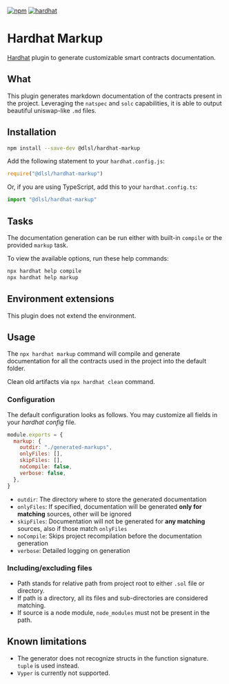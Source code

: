 [![npm](https://img.shields.io/npm/v/@dlsl/hardhat-markup.svg)](https://www.npmjs.com/package/@dlsl/hardhat-markup) [![hardhat](https://hardhat.org/buidler-plugin-badge.svg?1)](https://hardhat.org)

# Hardhat Markup

[Hardhat](https://hardhat.org) plugin to generate customizable smart contracts documentation.

## What

This plugin generates markdown documentation of the contracts present in the project. Leveraging the `natspec` and `solc` capabilities, it is able to output beautiful uniswap-like `.md` files.

## Installation

```bash
npm install --save-dev @dlsl/hardhat-markup
```

Add the following statement to your `hardhat.config.js`:

```js
require("@dlsl/hardhat-markup")
```

Or, if you are using TypeScript, add this to your `hardhat.config.ts`:

```ts
import "@dlsl/hardhat-markup"
```

## Tasks

The documentation generation can be run either with built-in `compile` or the provided `markup` task.

To view the available options, run these help commands:

```bash
npx hardhat help compile
npx hardhat help markup
```

## Environment extensions

This plugin does not extend the environment.

## Usage

The `npx hardhat markup` command will compile and generate documentation for all the contracts used in the project into the default folder.

Clean old artifacts via `npx hardhat clean` command.

### Configuration

The default configuration looks as follows. You may customize all fields in your *hardhat config* file.

```js
module.exports = {
  markup: {
    outdir: "./generated-markups",
    onlyFiles: [],
    skipFiles: [],
    noCompile: false,
    verbose: false,
  },
}
```

- `outdir`: The directory where to store the generated documentation
- `onlyFiles`: If specified, documentation will be generated **only for matching** sources, other will be ignored
- `skipFiles`: Documentation will not be generated for **any matching** sources, also if those match `onlyFiles`
- `noCompile`: Skips project recompilation before the documentation generation
- `verbose`: Detailed logging on generation

### Including/excluding files

- Path stands for relative path from project root to either `.sol` file or directory.
- If path is a directory, all its files and sub-directories are considered matching.
- If source is a node module, `node_modules` must not be present in the path.

## Known limitations

- The generator does not recognize structs in the function signature. `tuple` is used instead.
- `Vyper` is currently not supported.

